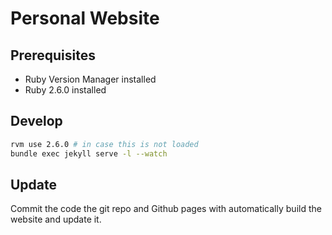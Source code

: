 # Personal Website

## Prerequisites 

- Ruby Version Manager installed
- Ruby 2.6.0 installed 

## Develop


```sh
rvm use 2.6.0 # in case this is not loaded
bundle exec jekyll serve -l --watch 
```

## Update

Commit the code the git repo and Github pages with automatically build the website and update it.
